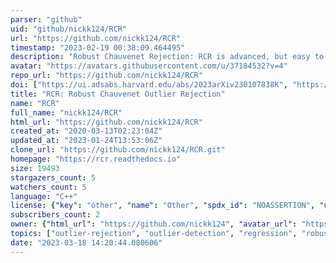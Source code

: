 ```yaml
---
parser: "github"
uid: "github/nickk124/RCR"
url: "https://github.com/nickk124/RCR"
timestamp: "2023-02-19 00:38:09.464495"
description: "Robust Chauvenet Rejection: RCR is advanced, but easy to use, outlier rejection."
avatar: "https://avatars.githubusercontent.com/u/37184532?v=4"
repo_url: "https://github.com/nickk124/RCR"
doi: ["https://ui.adsabs.harvard.edu/abs/2023arXiv230107838K", "https://ui.adsabs.harvard.edu/abs/2023ascl.soft02006K/abstract"]
title: "RCR: Robust Chauvenet Outlier Rejection"
name: "RCR"
full_name: "nickk124/RCR"
html_url: "https://github.com/nickk124/RCR"
created_at: "2020-03-13T02:23:04Z"
updated_at: "2023-01-24T13:53:06Z"
clone_url: "https://github.com/nickk124/RCR.git"
homepage: "https://rcr.readthedocs.io"
size: 19493
stargazers_count: 5
watchers_count: 5
language: "C++"
license: {"key": "other", "name": "Other", "spdx_id": "NOASSERTION", "url": null, "node_id": "MDc6TGljZW5zZTA="}
subscribers_count: 2
owner: {"html_url": "https://github.com/nickk124", "avatar_url": "https://avatars.githubusercontent.com/u/37184532?v=4", "login": "nickk124", "type": "User"}
topics: ["outlier-rejection", "outlier-detection", "regression", "robust", "robust-statistics"]
date: "2023-03-18 14:20:44.080606"
---
```

